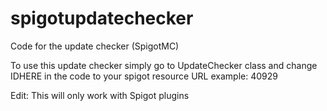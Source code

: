 # spigotupdatechecker
Code for the update checker (SpigotMC)

To use this update checker simply go to UpdateChecker class and change IDHERE in the code to your spigot resource URL example: 40929

Edit: This will only work with Spigot plugins
